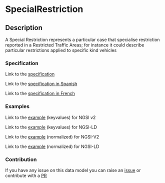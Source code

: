 # SpecialRestriction

## Description 

A Special Restriction represents a particular case that specialise restriction reported in a Restricted Traffic Areas; for instance it could describe particular restrictions applied to specific kind vehicles
### Specification

Link to the [specification](https://smart-data-models.github.io/dataModel.Transportation/SpecialRestriction/doc/spec.md)

Link to the [specification in Spanish](https://smart-data-models.github.io/dataModel.Transportation/SpecialRestriction/doc/spec_ES.md)

Link to the [specification in French](https://smart-data-models.github.io/dataModel.Transportation/SpecialRestriction/doc/spec_FR.md)
### Examples

Link to the [example](https://smart-data-models.github.io/dataModel.Transportation/SpecialRestriction/examples/example.json) (keyvalues) for NGSI v2

Link to the [example](https://smart-data-models.github.io/dataModel.Transportation/SpecialRestriction/examples/example.jsonld) (keyvalues) for NGSI-LD

Link to the [example](https://smart-data-models.github.io/dataModel.Transportation/SpecialRestriction/examples/example-normalized.json) (normalized) for NGSI-V2

Link to the [example](https://smart-data-models.github.io/dataModel.Transportation/SpecialRestriction/examples/example-normalized.jsonld) (normalized) for NGSI-LD
### Contribution

 If you have any issue on this data model you can raise an [issue](https://github.com/smart-data-models/dataModel.Transportation/issues)  or contribute with a [PR](https://github.com/smart-data-models/dataModel.Transportation/pulls)
